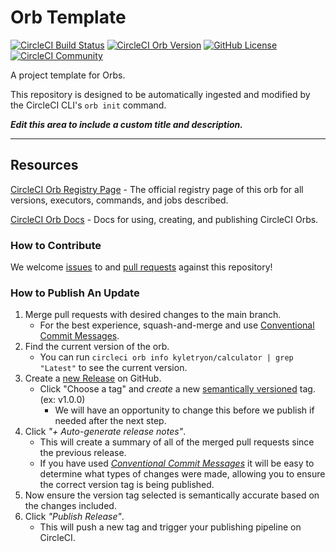 # Orb Template


[![CircleCI Build Status](https://circleci.com/gh/KyleTryon/calculator-orb.svg?style=shield "CircleCI Build Status")](https://circleci.com/gh/KyleTryon/calculator-orb) [![CircleCI Orb Version](https://badges.circleci.com/orbs/kyletryon/calculator.svg)](https://circleci.com/orbs/registry/orb/kyletryon/calculator) [![GitHub License](https://img.shields.io/badge/license-MIT-lightgrey.svg)](https://raw.githubusercontent.com/KyleTryon/calculator-orb/master/LICENSE) [![CircleCI Community](https://img.shields.io/badge/community-CircleCI%20Discuss-343434.svg)](https://discuss.circleci.com/c/ecosystem/orbs)



A project template for Orbs.

This repository is designed to be automatically ingested and modified by the CircleCI CLI's `orb init` command.

_**Edit this area to include a custom title and description.**_

---

## Resources

[CircleCI Orb Registry Page](https://circleci.com/orbs/registry/orb/kyletryon/calculator) - The official registry page of this orb for all versions, executors, commands, and jobs described.

[CircleCI Orb Docs](https://circleci.com/docs/2.0/orb-intro/#section=configuration) - Docs for using, creating, and publishing CircleCI Orbs.

### How to Contribute

We welcome [issues](https://github.com/KyleTryon/calculator-orb/issues) to and [pull requests](https://github.com/KyleTryon/calculator-orb/pulls) against this repository!

### How to Publish An Update
1. Merge pull requests with desired changes to the main branch.
    - For the best experience, squash-and-merge and use [Conventional Commit Messages](https://conventionalcommits.org/).
2. Find the current version of the orb.
    - You can run `circleci orb info kyletryon/calculator | grep "Latest"` to see the current version.
3. Create a [new Release](https://github.com/KyleTryon/calculator-orb/releases/new) on GitHub.
    - Click "Choose a tag" and _create_ a new [semantically versioned](http://semver.org/) tag. (ex: v1.0.0)
      - We will have an opportunity to change this before we publish if needed after the next step.
4.  Click _"+ Auto-generate release notes"_.
    - This will create a summary of all of the merged pull requests since the previous release.
    - If you have used _[Conventional Commit Messages](https://conventionalcommits.org/)_ it will be easy to determine what types of changes were made, allowing you to ensure the correct version tag is being published.
5. Now ensure the version tag selected is semantically accurate based on the changes included.
6. Click _"Publish Release"_.
    - This will push a new tag and trigger your publishing pipeline on CircleCI.